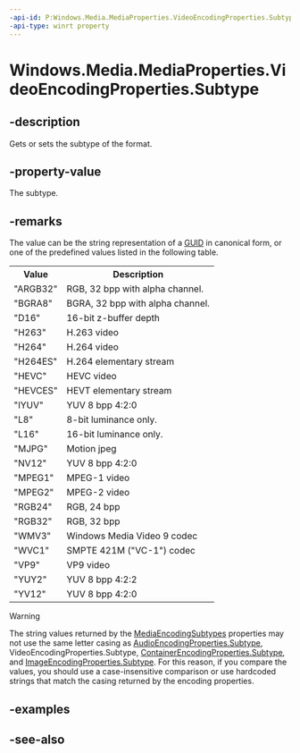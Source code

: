```yaml
---
-api-id: P:Windows.Media.MediaProperties.VideoEncodingProperties.Subtype
-api-type: winrt property
---
```


<!-- Property syntax
public string Subtype { get;  set; }
-->

# Windows.Media.MediaProperties.VideoEncodingProperties.Subtype

## -description
Gets or sets the subtype of the format.

## -property-value
The subtype.

## -remarks
The value can be the string representation of a [GUID](/windows/win32/api/guiddef/ns-guiddef-guid) in canonical form, or one of the predefined values listed in the following table.<table>
   <tr><th>Value</th><th>Description</th></tr>
   <tr><td>"ARGB32"</td><td>RGB, 32 bpp with alpha channel.</td></tr>
   <tr><td>"BGRA8"</td><td>BGRA, 32 bpp with alpha channel.</td></tr>
   <tr><td>"D16"</td><td>16-bit z-buffer depth</td></tr>
   <tr><td>"H263"</td><td>H.263 video</td></tr>
   <tr><td>"H264"</td><td>H.264 video</td></tr>
   <tr><td>"H264ES"</td><td>H.264 elementary stream</td></tr>
   <tr><td>"HEVC"</td><td>HEVC video</td></tr>
   <tr><td>"HEVCES"</td><td>HEVT elementary stream</td></tr>
   <tr><td>"IYUV"</td><td>YUV 8 bpp 4:2:0</td></tr>
   <tr><td>"L8"</td><td>8-bit luminance only.</td></tr>
   <tr><td>"L16"</td><td>16-bit luminance only.</td></tr>
   <tr><td>"MJPG"</td><td>Motion jpeg</td></tr>
   <tr><td>"NV12"</td><td>YUV 8 bpp 4:2:0</td></tr>
   <tr><td>"MPEG1"</td><td>MPEG-1 video</td></tr>
   <tr><td>"MPEG2"</td><td>MPEG-2 video</td></tr>
   <tr><td>"RGB24"</td><td>RGB, 24 bpp</td></tr>
   <tr><td>"RGB32"</td><td>RGB, 32 bpp</td></tr>
   <tr><td>"WMV3"</td><td>Windows Media Video 9 codec</td></tr>
   <tr><td>"WVC1"</td><td>SMPTE 421M ("VC-1") codec</td></tr>
   <tr><td>"VP9"</td><td>VP9 video</td></tr>
   <tr><td>"YUY2"</td><td>YUV 8 bpp 4:2:2</td></tr>
   <tr><td>"YV12"</td><td>YUV 8 bpp 4:2:0</td></tr>
</table>

> [!WARNING]
> The string values returned by the [MediaEncodingSubtypes](mediaencodingsubtypes.md) properties may not use the same letter casing as [AudioEncodingProperties.Subtype](audioencodingproperties_subtype.md), VideoEncodingProperties.Subtype, [ContainerEncodingProperties.Subtype](containerencodingproperties_subtype.md), and [ImageEncodingProperties.Subtype](imageencodingproperties_subtype.md). For this reason, if you compare the values, you should use a case-insensitive comparison or use hardcoded strings that match the casing returned by the encoding properties.

## -examples

## -see-also
